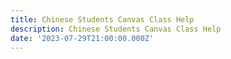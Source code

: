 ```yaml
---
title: Chinese Students Canvas Class Help
description: Chinese Students Canvas Class Help
date: '2023-07-29T21:00:00.000Z'
---
```




